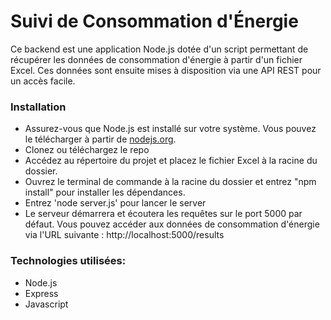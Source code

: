 # Suivi de Consommation d'Énergie

Ce backend est une application Node.js dotée d'un script permettant de récupérer les données de consommation d'énergie à partir d'un fichier Excel. Ces données sont ensuite mises à disposition via une API REST pour un accès facile.

### Installation

- Assurez-vous que Node.js est installé sur votre système. Vous pouvez le télécharger à partir de [nodejs.org](https://nodejs.org/).
- Clonez ou téléchargez le repo
- Accédez au répertoire du projet et placez le fichier Excel à la racine du dossier.
- Ouvrez le terminal de commande à la racine du dossier et entrez "npm install" pour installer les dépendances.
- Entrez 'node server.js' pour lancer le server
- Le serveur démarrera et écoutera les requêtes sur le port 5000 par défaut. Vous pouvez accéder aux données de consommation d'énergie via l'URL suivante : http://localhost:5000/results

### Technologies utilisées:

- Node.js
- Express
- Javascript
